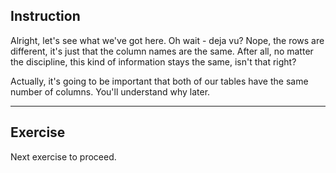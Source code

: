 ## Instruction
Alright, let's see what we've got here. Oh wait - deja vu? Nope, the rows are different, it's just that the column names are the same. After all, no matter the discipline, this kind of information stays the same, isn't that right?

Actually, it's going to be important that both of our tables have the same number of columns. You'll understand why later.

---
## Exercise
Next exercise to proceed.